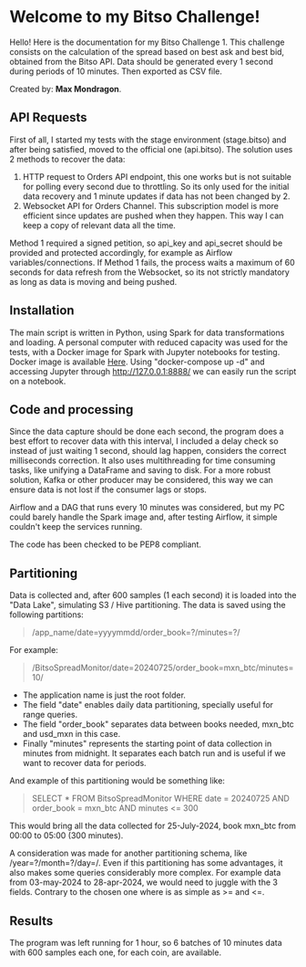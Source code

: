 # Welcome to my Bitso Challenge!

Hello!
Here is the documentation for my Bitso Challenge 1.
This challenge consists on the calculation of the spread based on best ask and best bid, obtained from the Bitso API.
Data should be generated every 1 second during periods of 10 minutes. Then exported as CSV file.

Created by: **Max Mondragon**.


## API Requests

First of all, I started my tests with the stage environment (stage.bitso) and after being satisfied, moved to the official one (api.bitso).
The solution uses 2 methods to recover the data:
1) HTTP request to Orders API endpoint, this one works but is not suitable for polling every second due to throttling.
So its only used for the initial data recovery and 1 minute updates if data has not been changed by 2.
2) Websocket API for Orders Channel. This subscription model is more efficient since updates are pushed when they happen. This way I can keep a copy of relevant data all the time.

Method 1 required a signed petition, so api_key and api_secret should be provided and protected accordingly, for example as Airflow variables/connections.
If Method 1 fails, the process waits a maximum of 60 seconds for data refresh from the Websocket, so its not strictly mandatory as long as data is moving and being pushed.

## Installation

The main script is written in Python, using Spark for data transformations and loading.
A personal computer with reduced capacity was used for the tests, with a Docker image for Spark with Jupyter notebooks for testing. Docker image is available [Here](https://hub.docker.com/r/jupyter/all-spark-notebook).
Using "docker-compose up -d" and accessing Jupyter through http://127.0.0.1:8888/ we can easily run the script on a notebook.

## Code and processing

Since the data capture should be done each second, the program does a best effort to recover data with this interval, I included a delay check so instead of just waiting 1 second, should lag happen, considers the correct milliseconds correction.
It also uses multithreading for time consuming tasks, like unifying a DataFrame and saving to disk.
For a more robust solution, Kafka or other producer may be considered, this way we can ensure data is not lost if the consumer lags or stops.

Airflow and a DAG that runs every 10 minutes was considered, but my PC could barely handle the Spark image and, after testing Airflow, it simple couldn't keep the services running.

The code has been checked to be PEP8 compliant.

## Partitioning

Data is collected and, after 600 samples (1 each second) it is loaded into the "Data Lake", simulating S3 / Hive partitioning.
The data is saved using the following partitions:
 > /app_name/date=yyyymmdd/order_book=?/minutes=?/

For example:
 > /BitsoSpreadMonitor/date=20240725/order_book=mxn_btc/minutes=10/

- The application name is just the root folder.
- The field "date" enables daily data partitioning, specially useful for range queries.
- The field "order_book" separates data between books needed, mxn_btc and usd_mxn in this case.
- Finally "minutes" represents the starting point of data collection in minutes from midnight. It separates each batch run and is useful if we want to recover data for periods.

And example of this partitioning would be something like:
 > SELECT *
FROM BitsoSpreadMonitor
WHERE date = 20240725
AND order_book = mxn_btc
AND minutes <= 300

This would bring all the data collected for 25-July-2024, book mxn_btc from 00:00 to 05:00 (300 minutes).

A consideration was made for another partitioning schema, like /year=?/month=?/day=/.
Even if this partitioning has some advantages, it also makes some queries considerably more complex.
For example data from 03-may-2024 to 28-apr-2024, we would need to juggle with the 3 fields. Contrary to the chosen one where is as simple as >= and <=. 


## Results

The program was left running for 1 hour, so 6 batches of 10 minutes data with 600 samples each one, for each coin, are available.

